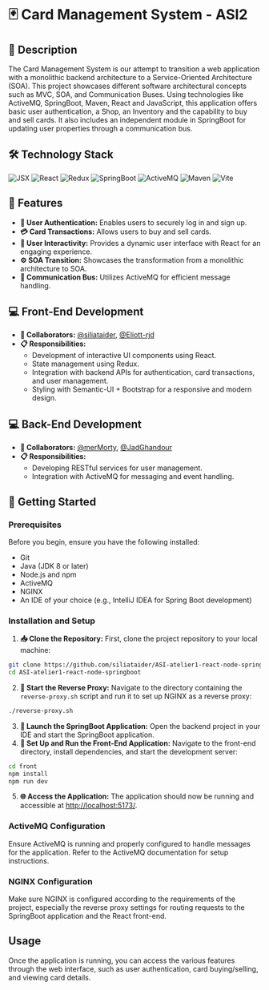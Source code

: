 # 🃏 Card Management System - ASI2

## 📝 Description

The Card Management System is our attempt to transition a web application with a monolithic backend architecture to a Service-Oriented Architecture (SOA). 
This project showcases different software architectural concepts such as MVC, SOA, and Communication Buses.
Using technologies like ActiveMQ, SpringBoot, Maven, React and JavaScript, this application offers basic user authentication, a Shop, an Inventory and the capability to buy and sell cards. It also includes an independent module in SpringBoot for updating user properties through a communication bus.

## 🛠️ Technology Stack

![JSX](https://img.shields.io/badge/Code-JSX-orange)
![React](https://img.shields.io/badge/Frontend-React-blue)
![Redux](https://img.shields.io/badge/State_Management-Redux-purple)
![SpringBoot](https://img.shields.io/badge/Backend-SpringBoot-green)
![ActiveMQ](https://img.shields.io/badge/Messaging-ActiveMQ-red)
![Maven](https://img.shields.io/badge/Build_Tool-Maven-orange)
![Vite](https://img.shields.io/badge/Build_Tool-Vite-brightgreen)

## 🌟 Features

- **🔐 User Authentication:** Enables users to securely log in and sign up.
- **💳 Card Transactions:** Allows users to buy and sell cards.
- **👥 User Interactivity:** Provides a dynamic user interface with React for an engaging experience.
- **⚙️ SOA Transition:** Showcases the transformation from a monolithic architecture to SOA.
- **📡 Communication Bus:** Utilizes ActiveMQ for efficient message handling.

## 💻 Front-End Development

- **👥 Collaborators:** [@siliataider](https://github.com/siliataider), [@Eliott-rjd](https://github.com/Eliott-rjd)
- **📋 Responsibilities:** 
  - Development of interactive UI components using React.
  - State management using Redux.
  - Integration with backend APIs for authentication, card transactions, and user management.
  - Styling with Semantic-UI + Bootstrap for a responsive and modern design.

## 💻 Back-End Development

- **👥 Collaborators:** [@merMorty](https://github.com/merMorty), [@JadGhandour](https://github.com/JadGhandour)
- **📋 Responsibilities:** 
  - Developing RESTful services for user management.
  - Integration with ActiveMQ for messaging and event handling.

## 🚀 Getting Started

### Prerequisites

Before you begin, ensure you have the following installed:
- Git
- Java (JDK 8 or later)
- Node.js and npm
- ActiveMQ
- NGINX
- An IDE of your choice (e.g., IntelliJ IDEA for Spring Boot development)

### Installation and Setup

1. **📥 Clone the Repository:**
   First, clone the project repository to your local machine:
   
  ```bash
  git clone https://github.com/siliataider/ASI-atelier1-react-node-springboot.git
  cd ASI-atelier1-react-node-springboot
  ```
2. **🔄 Start the Reverse Proxy:**
  Navigate to the directory containing the `reverse-proxy.sh` script and run it to set up NGINX as a reverse proxy:
  ```bash
  ./reverse-proxy.sh
  ```
3. **🌱 Launch the SpringBoot Application:**
  Open the backend project in your IDE and start the SpringBoot application. 
4. **🎨 Set Up and Run the Front-End Application:**
  Navigate to the front-end directory, install dependencies, and start the development server:
  ```bash
  cd front
  npm install
  npm run dev
  ```
5. **🌐 Access the Application:**
The application should now be running and accessible at [http://localhost:5173/](http://localhost:5173/).

### ActiveMQ Configuration

Ensure ActiveMQ is running and properly configured to handle messages for the application. Refer to the ActiveMQ documentation for setup instructions.

### NGINX Configuration

Make sure NGINX is configured according to the requirements of the project, especially the reverse proxy settings for routing requests to the SpringBoot application and the React front-end.

## Usage

Once the application is running, you can access the various features through the web interface, such as user authentication, card buying/selling, and viewing card details.






   
